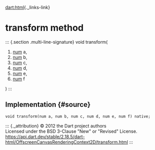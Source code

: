 [dart:html](../../dart-html/dart-html-library){._links-link}

transform method
================

::: {.section .multi-line-signature}
void transform(

1.  [num](../../dart-core/num-class) a,
2.  [num](../../dart-core/num-class) b,
3.  [num](../../dart-core/num-class) c,
4.  [num](../../dart-core/num-class) d,
5.  [num](../../dart-core/num-class) e,
6.  [num](../../dart-core/num-class) f

)
:::

Implementation {#source}
--------------

``` {.language-dart data-language="dart"}
void transform(num a, num b, num c, num d, num e, num f) native;
```

::: {._attribution}
© 2012 the Dart project authors\
Licensed under the BSD 3-Clause \"New\" or \"Revised\" License.\
<https://api.dart.dev/stable/2.18.5/dart-html/OffscreenCanvasRenderingContext2D/transform.html>
:::
